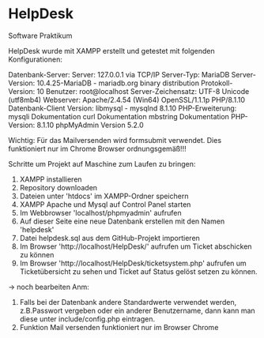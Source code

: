 # HelpDesk
Software Praktikum

HelpDesk wurde mit XAMPP erstellt und getestet mit folgenden Konfigurationen:

Datenbank-Server:
  Server: 127.0.0.1 via TCP/IP
  Server-Typ: MariaDB
  Server-Version: 10.4.25-MariaDB - mariadb.org binary distribution
  Protokoll-Version: 10
  Benutzer: root@localhost
  Server-Zeichensatz: UTF-8 Unicode (utf8mb4)
Webserver:
  Apache/2.4.54 (Win64) OpenSSL/1.1.1p PHP/8.1.10
  Datenbank-Client Version: libmysql - mysqlnd 8.1.10
  PHP-Erweiterung: mysqli Dokumentation curl Dokumentation mbstring Dokumentation
  PHP-Version: 8.1.10
  phpMyAdmin Version 5.2.0

Wichtig: Für das Mailversenden wird formsubmit verwendet. Dies funktioniert nur im Chrome Browser ordnungsgemäß!!!

Schritte um Projekt auf Maschine zum Laufen zu bringen:
1. XAMPP installieren
2. Repository downloaden
3. Dateien unter 'htdocs' im XAMPP-Ordner speichern
4. XAMPP Apache und Mysql auf Control Panel starten
5. Im Webbrowser 'localhost/phpmyadmin' aufrufen
6. Auf dieser Seite eine neue Datenbank erstellen mit den Namen 'helpdesk'
7. Datei helpdesk.sql aus dem GitHub-Projekt importieren
8. Im Browser 'http://localhost/HelpDesk/' aufrufen um Ticket abschicken zu können
9. Im Browser 'http://localhost/HelpDesk/ticketsystem.php' aufrufen um Ticketübersicht zu sehen und Ticket auf Status gelöst setzen zu können.

-> noch bearbeiten
Anm:
1.  Falls bei der Datenbank andere Standardwerte verwendet werden, z.B.Passwort vergeben oder
    ein anderer Benutzername, dann kann man diese unter include/config.php eintragen.
2. Funktion Mail versenden funktioniert nur im Browser Chrome
